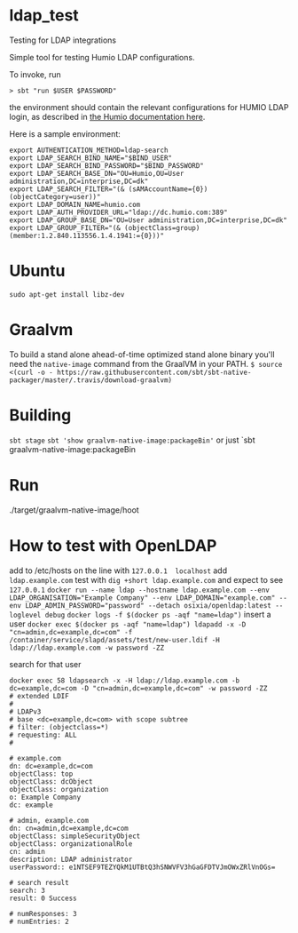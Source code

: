 # ldap_test
Testing for LDAP integrations

Simple tool for testing Humio LDAP configurations.

To invoke, run

```
> sbt "run $USER $PASSWORD"
```

the environment should contain the relevant configurations for HUMIO LDAP login, as described in
[the Humio documentation here](https://docs.humio.com/configuration/authentication/ldap/).

Here is a sample environment:

```
export AUTHENTICATION_METHOD=ldap-search
export LDAP_SEARCH_BIND_NAME="$BIND_USER"
export LDAP_SEARCH_BIND_PASSWORD="$BIND_PASSWORD"
export LDAP_SEARCH_BASE_DN="OU=Humio,OU=User administration,DC=interprise,DC=dk"
export LDAP_SEARCH_FILTER="(& (sAMAccountName={0})(objectCategory=user))"
export LDAP_DOMAIN_NAME=humio.com
export LDAP_AUTH_PROVIDER_URL="ldap://dc.humio.com:389"
export LDAP_GROUP_BASE_DN="OU=User administration,DC=interprise,DC=dk"
export LDAP_GROUP_FILTER="(& (objectClass=group) (member:1.2.840.113556.1.4.1941:={0}))"

```

# Ubuntu
`sudo apt-get install libz-dev`

# Graalvm
To build a stand alone ahead-of-time optimized stand alone binary you'll need the `native-image` command from the GraalVM in your PATH.
`$ source <(curl -o - https://raw.githubusercontent.com/sbt/sbt-native-packager/master/.travis/download-graalvm)`

# Building
`sbt stage`
`sbt 'show graalvm-native-image:packageBin'`
or just `sbt graalvm-native-image:packageBin

# Run
./target/graalvm-native-image/hoot

# How to test with OpenLDAP

add to /etc/hosts on the line with `127.0.0.1  localhost` add `ldap.example.com`
test with `dig +short ldap.example.com` and expect to see `127.0.0.1`
`docker run --name ldap --hostname ldap.example.com --env LDAP_ORGANISATION="Example Company" --env LDAP_DOMAIN="example.com" --env LDAP_ADMIN_PASSWORD="password" --detach osixia/openldap:latest --loglevel debug`
`docker logs -f $(docker ps -aqf "name=ldap")`
insert a user
`docker exec $(docker ps -aqf "name=ldap") ldapadd -x -D "cn=admin,dc=example,dc=com" -f /container/service/slapd/assets/test/new-user.ldif -H ldap://ldap.example.com -w password -ZZ`

search for that user
```
docker exec 58 ldapsearch -x -H ldap://ldap.example.com -b dc=example,dc=com -D "cn=admin,dc=example,dc=com" -w password -ZZ
# extended LDIF
#
# LDAPv3
# base <dc=example,dc=com> with scope subtree
# filter: (objectclass=*)
# requesting: ALL
#

# example.com
dn: dc=example,dc=com
objectClass: top
objectClass: dcObject
objectClass: organization
o: Example Company
dc: example

# admin, example.com
dn: cn=admin,dc=example,dc=com
objectClass: simpleSecurityObject
objectClass: organizationalRole
cn: admin
description: LDAP administrator
userPassword:: e1NTSEF9TEZYQkM1UTBtQ3hSNWVFV3hGaGFDTVJmOWxZRlVnOGs=

# search result
search: 3
result: 0 Success

# numResponses: 3
# numEntries: 2
```

